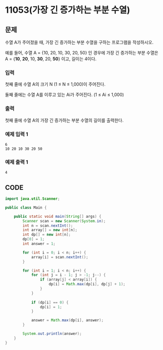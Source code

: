 # 11053\(가장 긴 증가하는 부분 수열\)

## 문제

수열 A가 주어졌을 때, 가장 긴 증가하는 부분 수열을 구하는 프로그램을 작성하시오.

예를 들어, 수열 A = {10, 20, 10, 30, 20, 50} 인 경우에 가장 긴 증가하는 부분 수열은 A = {**10**, **20**, 10, **30**, 20, **50**} 이고, 길이는 4이다.

### 입력

첫째 줄에 수열 A의 크기 N \(1 ≤ N ≤ 1,000\)이 주어진다.

둘째 줄에는 수열 A를 이루고 있는 Ai가 주어진다. \(1 ≤ Ai ≤ 1,000\)

### 출력

첫째 줄에 수열 A의 가장 긴 증가하는 부분 수열의 길이를 출력한다.

### 예제 입력 1

```text
6
10 20 10 30 20 50
```

### 예제 출력 1

```text
4
```

## CODE

```java
import java.util.Scanner;

public class Main {

	public static void main(String[] args) {
		Scanner scan = new Scanner(System.in);
		int n = scan.nextInt();
		int array[] = new int[n];
		int dp[] = new int[n];
		dp[0] = 1;
		int answer = 1;

		for (int i = 0; i < n; i++) {
			array[i] = scan.nextInt();
		}

		for (int i = 1; i < n; i++) {
			for (int j = i - 1; j > -1; j--) {
				if (array[j] < array[i]) {
					dp[i] = Math.max(dp[i], dp[j] + 1);
				}
			}
			
			if (dp[i] == 0) {
				dp[i] = 1;
			}

			answer = Math.max(dp[i], answer);
		}

		System.out.println(answer);
	}
}
```

